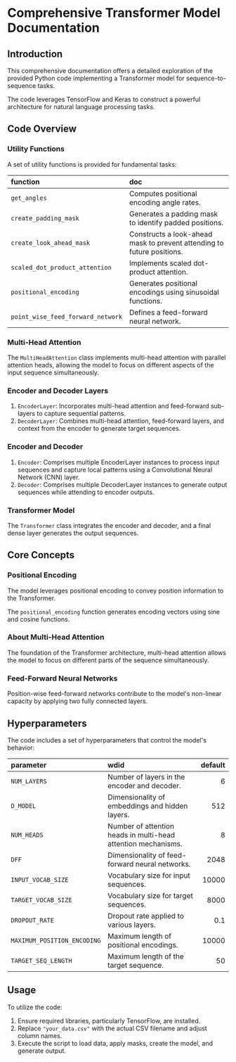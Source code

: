 # Comprehensive Transformer Model Documentation

## Introduction

This comprehensive documentation offers a detailed exploration of the provided Python code implementing a Transformer model for sequence-to-sequence tasks.

The code leverages TensorFlow and Keras to construct a powerful architecture for natural language processing tasks.

## Code Overview

### Utility Functions

A set of utility functions is provided for fundamental tasks:

| function | doc |
| :--- | :--- |
| `get_angles` | Computes positional encoding angle rates. |
| `create_padding_mask` | Generates a padding mask to identify padded positions. |
| `create_look_ahead_mask` | Constructs a look-ahead mask to prevent attending to future positions. |
| `scaled_dot_product_attention` | Implements scaled dot-product attention. |
| `positional_encoding` | Generates positional encodings using sinusoidal functions. |
| `point_wise_feed_forward_network` | Defines a feed-forward neural network. |

### Multi-Head Attention

The `MultiHeadAttention` class implements multi-head attention with parallel attention heads, allowing the model to focus on different aspects of the input sequence simultaneously.

### Encoder and Decoder Layers

1. `EncoderLayer`: Incorporates multi-head attention and feed-forward sub-layers to capture sequential patterns.
2. `DecoderLayer`: Combines multi-head attention, feed-forward layers, and context from the encoder to generate target sequences.

### Encoder and Decoder

1. `Encoder`: Comprises multiple EncoderLayer instances to process input sequences and capture local patterns using a Convolutional Neural Network (CNN) layer.
2. `Decoder`: Comprises multiple DecoderLayer instances to generate output sequences while attending to encoder outputs.

### Transformer Model

The `Transformer` class integrates the encoder and decoder, and a final dense layer generates the output sequences.

## Core Concepts

### Positional Encoding

The model leverages positional encoding to convey position information to the Transformer.

The `positional_encoding` function generates encoding vectors using sine and cosine functions.

### About Multi-Head Attention

The foundation of the Transformer architecture, multi-head attention allows the model to focus on different parts of the sequence simultaneously.

### Feed-Forward Neural Networks

Position-wise feed-forward networks contribute to the model's non-linear capacity by applying two fully connected layers.

## Hyperparameters

The code includes a set of hyperparameters that control the model's behavior:

| parameter | wdid | default |
| :--- | :--- | ---: |
| `NUM_LAYERS` | Number of layers in the encoder and decoder. | 6 |
| `D_MODEL` | Dimensionality of embeddings and hidden layers. | 512 |
| `NUM_HEADS` | Number of attention heads in multi-head attention mechanisms. | 8 |
| `DFF` | Dimensionality of feed-forward neural networks. | 2048 |
| `INPUT_VOCAB_SIZE` | Vocabulary size for input sequences. | 10000 |
| `TARGET_VOCAB_SIZE` | Vocabulary size for target sequences. | 8000 |
| `DROPOUT_RATE` | Dropout rate applied to various layers. | 0.1 |
| `MAXIMUM_POSITION_ENCODING` | Maximum length of positional encodings. | 10000 |
| `TARGET_SEQ_LENGTH` | Maximum length of the target sequence. | 50 |

## Usage

To utilize the code:

1. Ensure required libraries, particularly TensorFlow, are installed.
2. Replace `"your_data.csv"` with the actual CSV filename and adjust column names.
3. Execute the script to load data, apply masks, create the model, and generate output.

